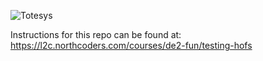 
![Totesys](https://github.com/user-attachments/assets/4d64fe7d-13de-4065-9307-4cb2330c4441)

Instructions for this repo can be found at: https://l2c.northcoders.com/courses/de2-fun/testing-hofs

